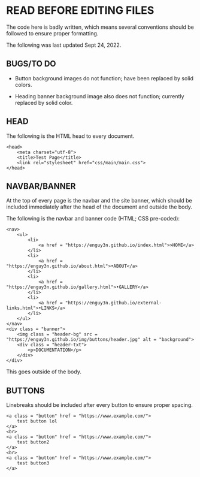 # READ BEFORE EDITING FILES  

The code here is badly written, which means several conventions should be followed to ensure proper formatting.  

The following was last updated Sept 24, 2022.  

## BUGS/TO DO  

- Button background images do not function; have been replaced by solid colors.  

- Heading banner background image also does not function; currently replaced by solid color.  

## HEAD  

The following is the HTML head to every document.

    <head>
        <meta charset="utf-8">
        <title>Test Page</title>
        <link rel="stylesheet" href="css/main/main.css">
    </head>

## NAVBAR/BANNER

At the top of every page is the navbar and the site banner, which should be included immediately after the head of the document and outside the body. 

The following is the navbar and banner code (HTML; CSS pre-coded):  

    <nav>
        <ul>
            <li>
                <a href = "https://enguy3n.github.io/index.html">>HOME</a>
            </li>
            <li>
                <a href = "https://enguy3n.github.io/about.html">•ABOUT</a>
            </li>
            <li>
                <a href = "https://enguy3n.github.io/gallery.html">•GALLERY</a>
            </li>
            <li>
                <a href = "https://enguy3n.github.io/external-links.html">•LINKS</a>
            </li>
        </ul>
    </nav>
    <div class = "banner">
        <img class = "header-bg" src = "https://enguy3n.github.io/img/buttons/header.jpg" alt = "background">
        <div class = "header-txt">
            <p>DOCUMENTATION</p>
        </div>
    </div>

This goes outside of the body.

## BUTTONS

Linebreaks should be included after every button to ensure proper spacing.  

    <a class = "button" href = "https://www.example.com/">
        test button lol
    </a>
    <br>
    <a class = "button" href = "https://www.example.com/">
        test button2
    </a>
    <br>
    <a class = "button" href = "https://www.example.com/">
        test button3
    </a>